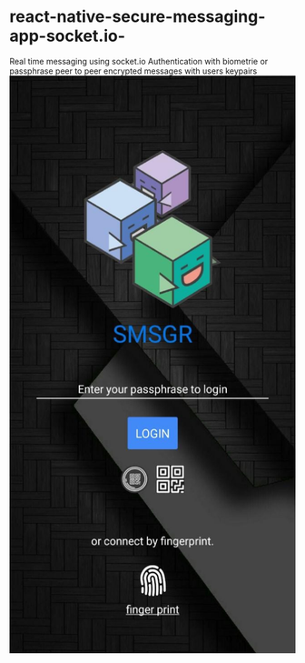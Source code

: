 # react-native-secure-messaging-app-socket.io-
Real time messaging using socket.io 
Authentication with biometrie or passphrase
peer to peer encrypted messages with users keypairs
![GitHub Logo](/images/Login.jpg)
<!-- Format: ![Alt Text](url) -->
